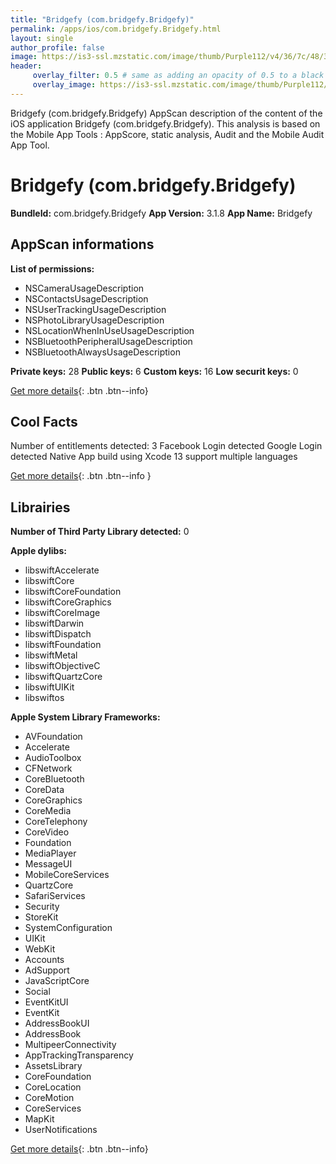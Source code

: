 ```yaml
---
title: "Bridgefy (com.bridgefy.Bridgefy)"
permalink: /apps/ios/com.bridgefy.Bridgefy.html
layout: single
author_profile: false
image: https://is3-ssl.mzstatic.com/image/thumb/Purple112/v4/36/7c/48/367c48bc-6b2a-43eb-4edc-80e4cd921204/AppIcon-0-0-1x_U007emarketing-0-0-0-5-0-0-sRGB-0-0-0-GLES2_U002c0-512MB-85-220-0-0.png/512x512bb.jpg
header: 
     overlay_filter: 0.5 # same as adding an opacity of 0.5 to a black background
     overlay_image: https://is3-ssl.mzstatic.com/image/thumb/Purple112/v4/36/7c/48/367c48bc-6b2a-43eb-4edc-80e4cd921204/AppIcon-0-0-1x_U007emarketing-0-0-0-5-0-0-sRGB-0-0-0-GLES2_U002c0-512MB-85-220-0-0.png/512x512bb.jpg
---
```

Bridgefy (com.bridgefy.Bridgefy) AppScan description of the content of the iOS application Bridgefy (com.bridgefy.Bridgefy). This analysis is based on the Mobile App Tools : AppScore, static analysis, Audit and the Mobile Audit App Tool.

# Bridgefy (com.bridgefy.Bridgefy)

**BundleId:** com.bridgefy.Bridgefy
**App Version:** 3.1.8
**App Name:** Bridgefy


## AppScan informations 

**List of permissions:** 
- NSCameraUsageDescription
- NSContactsUsageDescription
- NSUserTrackingUsageDescription
- NSPhotoLibraryUsageDescription
- NSLocationWhenInUseUsageDescription
- NSBluetoothPeripheralUsageDescription
- NSBluetoothAlwaysUsageDescription
  
  
**Private keys:** 28
**Public keys:** 6
**Custom keys:** 16
**Low securit keys:** 0
  
[Get more details](/pricing.html){: .btn .btn--info}

## Cool Facts

Number of entitlements detected: 3
Facebook Login detected
Google Login detected
Native App
build using Xcode 13
support multiple languages
  
[Get more details](/pricing.html){: .btn .btn--info }

## Librairies 
**Number of Third Party Library detected:** 0


**Apple dylibs:**
- libswiftAccelerate
- libswiftCore
- libswiftCoreFoundation
- libswiftCoreGraphics
- libswiftCoreImage
- libswiftDarwin
- libswiftDispatch
- libswiftFoundation
- libswiftMetal
- libswiftObjectiveC
- libswiftQuartzCore
- libswiftUIKit
- libswiftos


**Apple System Library Frameworks:**
- AVFoundation
- Accelerate
- AudioToolbox
- CFNetwork
- CoreBluetooth
- CoreData
- CoreGraphics
- CoreMedia
- CoreTelephony
- CoreVideo
- Foundation
- MediaPlayer
- MessageUI
- MobileCoreServices
- QuartzCore
- SafariServices
- Security
- StoreKit
- SystemConfiguration
- UIKit
- WebKit
- Accounts
- AdSupport
- JavaScriptCore
- Social
- EventKitUI
- EventKit
- AddressBookUI
- AddressBook
- MultipeerConnectivity
- AppTrackingTransparency
- AssetsLibrary
- CoreFoundation
- CoreLocation
- CoreMotion
- CoreServices
- MapKit
- UserNotifications


  
[Get more details](/pricing.html){: .btn .btn--info}

